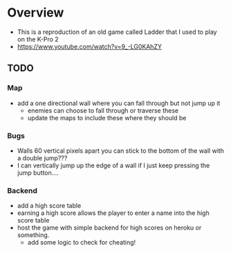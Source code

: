 # Overview
- This is a reproduction of an old game called Ladder that I used to play on the K-Pro 2
- https://www.youtube.com/watch?v=9_-LG0KAhZY

## TODO
### Map
- add a one directional wall where you can fall through but not jump up it
    - enemies can choose to fall through or traverse these
    - update the maps to include these where they should be
### Bugs
- Walls 60 vertical pixels apart you can stick to the bottom of the wall with a double jump???
- I can vertically jump up the edge of a wall if I just keep pressing the jump button....

### Backend
- add a high score table 
- earning a high score allows the player to enter a name into the high score table
- host the game with simple backend for high scores on heroku or something. 
    - add some logic to check for cheating!
